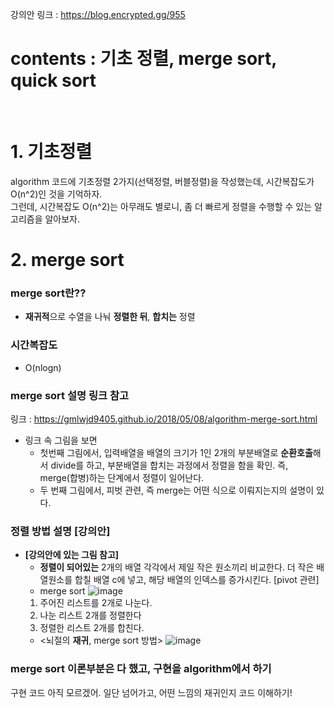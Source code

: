 강의안 링크 : https://blog.encrypted.gg/955

contents : 기초 정렬, merge sort, quick sort
==
</br>


# 1. 기초정렬
algorithm 코드에 기초정렬 2가지(선택정렬, 버블정렬)을 작성했는데, 시간복잡도가 O(n^2)인 것을 기억하자. </br>
그런데, 시간복잡도 O(n^2)는 아무래도 별로니, 좀 더 빠르게 정렬을 수행할 수 있는 알고리즘을 알아보자.
</br>

# 2. merge sort
### merge sort란??
- **재귀적**으로 수열을 나눠 **정렬한 뒤**, **합치는** 정렬
### 시간복잡도
- O(nlogn)

### merge sort 설명 링크 참고
  링크 : https://gmlwjd9405.github.io/2018/05/08/algorithm-merge-sort.html
  - 링크 속 그림을 보면
      - 첫번째 그림에서, 입력배열을 배열의 크기가 1인 2개의 부분배열로 **순환호출**해서 divide를 하고, 부분배열을 합치는 과정에서 정렬을 함을 확인. 즉, merge(합병)하는 단계에서 정렬이 일어난다.
      - 두 번째 그림에서, 피벗 관련, 즉 merge는 어떤 식으로 이뤄지는지의 설명이 있다.
        
### 정렬 방법 설명 [강의안]
- **[강의안에 있는 그림 참고]**
  - **정렬이 되어있는** 2개의 배열 각각에서 제일 작은 원소끼리 비교한다. 더 작은 배열원소를 합칠 배열 c에 넣고, 해당 배열의 인덱스를 증가시킨다. [pivot 관련]
  - merge sort
 ![image](https://github.com/minjikimkim2222/study/assets/96869808/3a221acf-bd60-4099-a9b7-689bf2cf7218)
  1. 주어진 리스트를 2개로 나눈다.
  2. 나눈 리스트 2개를 정렬한다
  3. 정렬한 리스트 2개를 합친다.
  - <뇌절의 **재귀**, merge sort 방법>
  ![image](https://github.com/minjikimkim2222/study/assets/96869808/f05c1d25-975b-41d2-afac-d192c27f5503)

### merge sort 이론부분은 다 했고, 구현을 algorithm에서 하기
  구현 코드 아직 모르겠어. 일단 넘어가고, 어떤 느낌의 재귀인지 코드 이해하기!

